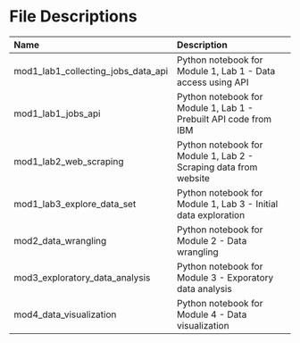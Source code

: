 # File Descriptions

| Name                                 | Description                                                                                                     |
| :----------------------------------- | :-------------------------------------------------------------------------------------------------------------- |
| mod1_lab1_collecting_jobs_data_api   | Python notebook for Module 1, Lab 1 - Data access using API                                                     |
| mod1_lab1_jobs_api                   | Python notebook for Module 1, Lab 1 - Prebuilt API code from IBM                                                |
| mod1_lab2_web_scraping               | Python notebook for Module 1, Lab 2 - Scraping data from website                                                |
| mod1_lab3_explore_data_set           | Python notebook for Module 1, Lab 3 - Initial data exploration                                                  |
| mod2_data_wrangling                  | Python notebook for Module 2 - Data wrangling                                                                   |
| mod3_exploratory_data_analysis       | Python notebook for Module 3 - Exporatory data analysis                                                         |
| mod4_data_visualization              | Python notebook for Module 4 - Data visualization                                                               |
